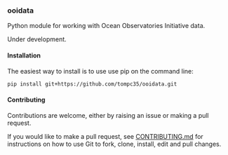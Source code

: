 ### ooidata

Python module for working with Ocean Observatories Initiative data.

Under development.

#### Installation

The easiest way to install is to use use pip on the command line:

```bash
pip install git+https://github.com/tompc35/ooidata.git
```

#### Contributing

Contributions are welcome, either by raising an issue or making a pull request.

If you would like to make a pull request, see [CONTRIBUTING.md](CONTRIBUTING.md) for instructions on how to use Git to fork, clone, install, edit and pull changes.
